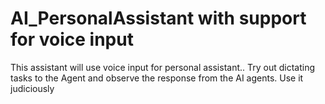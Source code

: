 # AI_PersonalAssistant with support for voice input
This assistant will use voice input for personal assistant..
Try out dictating tasks to the Agent and observe the response from the AI agents.
Use it judiciously
